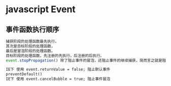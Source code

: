 # javascript Event
## 事件函数执行顺序
```javascript
捕获阶段的处理函数最先执行，
其次是目标阶段的处理函数，
最后是冒泡阶段的处理函数。
目标阶段的处理函数，先注册的先执行，后注册的后执行。
event.stopPropagation() 除了阻止事件的冒泡，还阻止事件的继续捕获，简而言之就是阻止事件的进一步传播
```

```html
IE下 使用 event.returnValue = false; 阻止默认事件  
preventDefault()
IE下 使用 event.cancelBubble = true; 阻止事件冒泡  
```